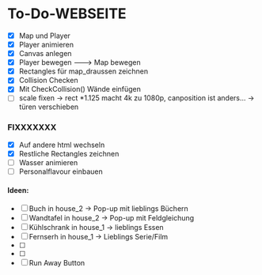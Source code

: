 # To-Do-WEBSEITE

- [x] Map und Player 
- [x] Player animieren
- [x] Canvas anlegen
- [x] Player bewegen ---> Map bewegen
- [x] Rectangles für map_draussen zeichnen
- [x] Collision Checken
- [x] Mit CheckCollision() Wände einfügen
- [ ] scale fixen
-> rect *1.125 macht 4k zu 1080p, canposition ist anders...
-> türen verschieben

### FIXXXXXXX
- [x] Auf andere html wechseln
- [x] Restliche Rectangles zeichnen
- [ ] Wasser animieren
- [ ] Personalflavour einbauen
#### Ideen:
- [ ] Buch in house_2 -> Pop-up mit lieblings Büchern
- [ ] Wandtafel in house_2 -> Pop-up mit Feldgleichung 
- [ ] Kühlschrank in house_1 -> lieblings Essen
- [ ] Fernserh in house_1 -> Lieblings Serie/Film
- [ ] 
- [ ] 
- [ ] Run Away Button

